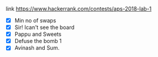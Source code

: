 link https://www.hackerrank.com/contests/aps-2018-lab-1
 - [x] Min no of swaps
 - [x] Sir! Ican't see the board
 - [x] Pappu and Sweets
 - [x] Defuse the bomb 1
 - [x] Avinash and Sum.
